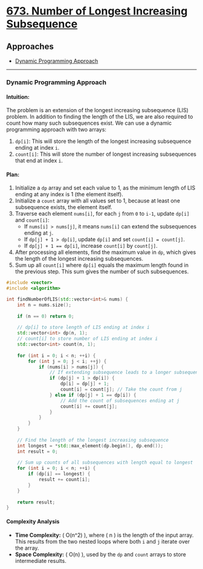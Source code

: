 # [673. Number of Longest Increasing Subsequence](https://leetcode.com/problems/number-of-longest-increasing-subsequence/)

## Approaches
- [Dynamic Programming Approach](#dynamic-programming-approach)

---

### Dynamic Programming Approach

#### Intuition:
The problem is an extension of the longest increasing subsequence (LIS) problem. In addition to finding the length of the LIS, we are also required to count how many such subsequences exist. We can use a dynamic programming approach with two arrays:

1. `dp[i]`: This will store the length of the longest increasing subsequence ending at index `i`.
2. `count[i]`: This will store the number of longest increasing subsequences that end at index `i`.

#### Plan:
1. Initialize a `dp` array and set each value to 1, as the minimum length of LIS ending at any index is 1 (the element itself).
2. Initialize a `count` array with all values set to 1, because at least one subsequence exists, the element itself.
3. Traverse each element `nums[i]`, for each `j` from `0` to `i-1`, update `dp[i]` and `count[i]`:
   - If `nums[i] > nums[j]`, it means `nums[i]` can extend the subsequences ending at `j`.
   - If `dp[j] + 1 > dp[i]`, update `dp[i]` and set `count[i] = count[j]`.
   - If `dp[j] + 1 == dp[i]`, increase `count[i]` by `count[j]`.
4. After processing all elements, find the maximum value in `dp`, which gives the length of the longest increasing subsequences.
5. Sum up all `count[i]` where `dp[i]` equals the maximum length found in the previous step. This sum gives the number of such subsequences.

```cpp
#include <vector>
#include <algorithm>

int findNumberOfLIS(std::vector<int>& nums) {
    int n = nums.size();
    
    if (n == 0) return 0;
    
    // dp[i] to store length of LIS ending at index i
    std::vector<int> dp(n, 1);
    // count[i] to store number of LIS ending at index i
    std::vector<int> count(n, 1);
    
    for (int i = 0; i < n; ++i) {
        for (int j = 0; j < i; ++j) {
            if (nums[i] > nums[j]) {
                // If extending subsequence leads to a longer subsequence
                if (dp[j] + 1 > dp[i]) {
                    dp[i] = dp[j] + 1;
                    count[i] = count[j]; // Take the count from j
                } else if (dp[j] + 1 == dp[i]) {
                    // Add the count of subsequences ending at j
                    count[i] += count[j];
                }
            }
        }
    }
    
    // Find the length of the longest increasing subsequence
    int longest = *std::max_element(dp.begin(), dp.end());
    int result = 0;
    
    // Sum up counts of all subsequences with length equal to longest
    for (int i = 0; i < n; ++i) {
        if (dp[i] == longest) {
            result += count[i];
        }
    }
    
    return result;
}
```

#### Complexity Analysis
- **Time Complexity:** \( O(n^2) \), where \( n \) is the length of the input array. This results from the two nested loops where both `i` and `j` iterate over the array.
- **Space Complexity:** \( O(n) \), used by the `dp` and `count` arrays to store intermediate results.

